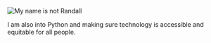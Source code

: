 ![My name is not Randall](https://imgs.xkcd.com/comics/dating_service.png "My name is not Randall, but I do love loooooong walks and xkcd")

I am also into Python and making sure technology is accessible and equitable for all people.

<!---
randominternetname/randominternetname is a ✨ special ✨ repository because its `README.md` (this file) appears on your GitHub profile.
You can click the Preview link to take a look at your changes.
--->
